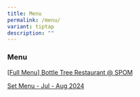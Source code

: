 ```yaml
---
title: Menu
permalink: /menu/
variant: tiptap
description: ""
---
```

<h3>Menu</h3>
<p><a href="/files/Full_Menu_Bottle_Tree_Restaurant.pdf" rel="noopener noreferrer nofollow" target="_blank">[Full Menu] Bottle Tree Restaurant @ SPOM</a>
</p>
<p><a href="/files/Set_Menu_Jul_Aug_2024.pdf" rel="noopener noreferrer nofollow" target="_blank">Set Menu - Jul - Aug 2024</a>
</p>